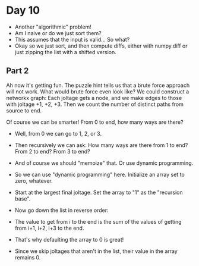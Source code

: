 # Day 10
- Another "algorithmic" problem! 
- Am I naive or do we just sort them?
- This assumes that the input is valid... So what?
- Okay so we just sort, and then compute diffs, either with numpy.diff or just zipping the list with a shifted version.

## Part 2
Ah now it's getting fun. The puzzle hint tells us that a brute force approach will not work.
What would brute force even look like? We could construct a networkx graph: Each joltage gets a node, and we make 
edges to those with joltage +1, +2, +3. Then we count the number of distinct paths from source to end.

Of course we can be smarter! From 0 to end, how many ways are there?
- Well, from 0 we can go to 1, 2, or 3.
- Then recursively we can ask: How many ways are there from 1 to end? From 2 to end? From 3 to end?
- And of course we should "memoize" that. Or use dynamic programming.

- So we can use "dynamic programming" here. Initialize an array set to zero, whatever.
- Start at the largest final joltage. Set the array to "1" as the "recursion base".
- Now go down the list in reverse order:
- The value to get from i to the end is the sum of the values of getting from i+1, i+2, i+3 to the end.
- That's why defaulting the array to 0 is great!
- Since we skip joltages that aren't in the list, their value in the array remains 0.


